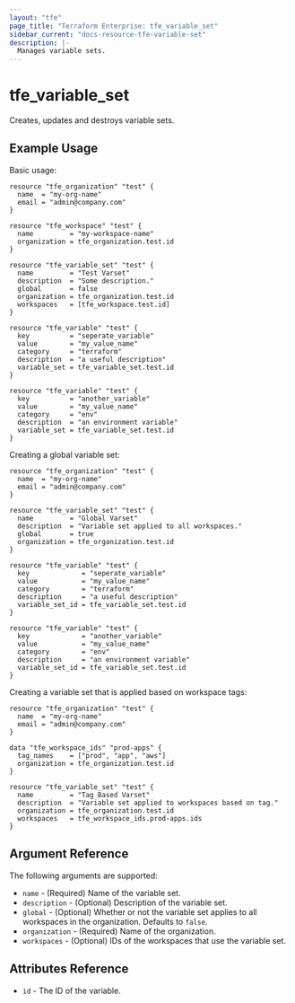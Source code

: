 ```yaml
---
layout: "tfe"
page_title: "Terraform Enterprise: tfe_variable_set"
sidebar_current: "docs-resource-tfe-variable-set"
description: |-
  Manages variable sets.
---
```


# tfe_variable_set

Creates, updates and destroys variable sets.

## Example Usage

Basic usage:

```hcl
resource "tfe_organization" "test" {
  name  = "my-org-name"
  email = "admin@company.com"
}

resource "tfe_workspace" "test" {
  name         = "my-workspace-name"
  organization = tfe_organization.test.id
}

resource "tfe_variable_set" "test" {
  name         = "Test Varset"
  description  = "Some description."
  global       = false
  organization = tfe_organization.test.id
  workspaces   = [tfe_workspace.test.id]
}

resource "tfe_variable" "test" {
  key          = "seperate_variable"
  value        = "my_value_name"
  category     = "terraform"
  description  = "a useful description"
  variable_set = tfe_variable_set.test.id
}

resource "tfe_variable" "test" {
  key          = "another_variable"
  value        = "my_value_name"
  category     = "env"
  description  = "an environment variable"
  variable_set = tfe_variable_set.test.id
}
```

Creating a global variable set:

```hcl
resource "tfe_organization" "test" {
  name  = "my-org-name"
  email = "admin@company.com"
}

resource "tfe_variable_set" "test" {
  name         = "Global Varset"
  description  = "Variable set applied to all workspaces."
  global       = true
  organization = tfe_organization.test.id
}

resource "tfe_variable" "test" {
  key             = "seperate_variable"
  value           = "my_value_name"
  category        = "terraform"
  description     = "a useful description"
  variable_set_id = tfe_variable_set.test.id
}

resource "tfe_variable" "test" {
  key             = "another_variable"
  value           = "my_value_name"
  category        = "env"
  description     = "an environment variable"
  variable_set_id = tfe_variable_set.test.id
}
```

Creating a variable set that is applied based on workspace tags:

```hcl
resource "tfe_organization" "test" {
  name  = "my-org-name"
  email = "admin@company.com"
}

data "tfe_workspace_ids" "prod-apps" {
  tag_names    = ["prod", "app", "aws"]
  organization = tfe_organization.test.id
}

resource "tfe_variable_set" "test" {
  name         = "Tag Based Varset"
  description  = "Variable set applied to workspaces based on tag."
  organization = tfe_organization.test.id
  workspaces   = tfe_workspace_ids.prod-apps.ids
}
```

## Argument Reference

The following arguments are supported:

* `name` - (Required) Name of the variable set.
* `description` - (Optional) Description of the variable set.
* `global` - (Optional) Whether or not the variable set applies to all workspaces in the organization. Defaults to `false`.
* `organization` - (Required) Name of the organization.
* `workspaces` - (Optional) IDs of the workspaces that use the variable set.

## Attributes Reference

* `id` - The ID of the variable.
